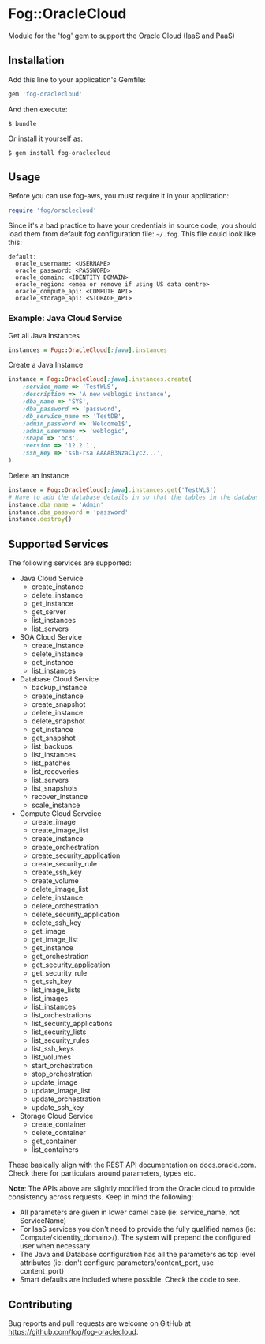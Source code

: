 # Fog::OracleCloud

Module for the 'fog' gem to support the Oracle Cloud (IaaS and PaaS)

## Installation

Add this line to your application's Gemfile:

```ruby
gem 'fog-oraclecloud'
```

And then execute:

    $ bundle

Or install it yourself as:

    $ gem install fog-oraclecloud

## Usage

Before you can use fog-aws, you must require it in your application:

```ruby
require 'fog/oraclecloud'
```

Since it's a bad practice to have your credentials in source code, you should load them from default fog configuration file: ```~/.fog```. This file could look like this:

```
default:
  oracle_username: <USERNAME>
  oracle_password: <PASSWORD>
  oracle_domain: <IDENTITY DOMAIN>
  oracle_region: <emea or remove if using US data centre>
  oracle_compute_api: <COMPUTE API>
  oracle_storage_api: <STORAGE_API>
```

### Example: Java Cloud Service
Get all Java Instances
```ruby
instances = Fog::OracleCloud[:java].instances
```
Create a Java Instance
```ruby
instance = Fog::OracleCloud[:java].instances.create(
    :service_name => 'TestWLS',
    :description => 'A new weblogic instance',
    :dba_name => 'SYS',
    :dba_password => 'password',
    :db_service_name => 'TestDB',
    :admin_password => 'Welcome1$',
    :admin_username => 'weblogic',
    :shape => 'oc3',
    :version => '12.2.1',
    :ssh_key => 'ssh-rsa AAAAB3NzaC1yc2...',
)
```
Delete an instance
```ruby
instance = Fog::OracleCloud[:java].instances.get('TestWLS')
# Have to add the database details in so that the tables in the database can be removed
instance.dba_name = 'Admin'
instance.dba_password = 'password'
instance.destroy()
```

## Supported Services
The following services are supported:
* Java Cloud Service
  * create_instance
  * delete_instance
  * get_instance
  * get_server
  * list_instances
  * list_servers
* SOA Cloud Service
  * create_instance
  * delete_instance
  * get_instance
  * list_instances
* Database Cloud Service
  * backup_instance
  * create_instance
  * create_snapshot
  * delete_instance
  * delete_snapshot
  * get_instance
  * get_snapshot
  * list_backups
  * list_instances
  * list_patches
  * list_recoveries
  * list_servers
  * list_snapshots
  * recover_instance
  * scale_instance
* Compute Cloud Servcice
  * create_image
  * create_image_list
  * create_instance
  * create_orchestration
  * create_security_application
  * create_security_rule
  * create_ssh_key
  * create_volume
  * delete_image_list
  * delete_instance
  * delete_orchestration
  * delete_security_application
  * delete_ssh_key
  * get_image
  * get_image_list
  * get_instance
  * get_orchestration
  * get_security_application
  * get_security_rule
  * get_ssh_key
  * list_image_lists
  * list_images
  * list_instances
  * list_orchestrations
  * list_security_applications
  * list_security_lists
  * list_security_rules
  * list_ssh_keys
  * list_volumes
  * start_orchestration
  * stop_orchestration
  * update_image
  * update_image_list
  * update_orchestration
  * update_ssh_key
* Storage Cloud Service
  * create_container
  * delete_container
  * get_container
  * list_containers
  
These basically align with the REST API documentation on docs.oracle.com. Check there for particulars around parameters, types etc. 

**Note**: The APIs above are slightly modified from the Oracle cloud to provide consistency across requests. Keep in mind the following:
* All parameters are given in lower camel case (ie: service_name, not ServiceName)
* For IaaS services you don't need to provide the fully qualified names (ie: Compute/<identity_domain>/<name>). The system will prepend the configured user when necessary
* The Java and Database configuration has all the parameters as top level attributes (ie: don't configure parameters/content_port, use content_port)
* Smart defaults are included where possible. Check the code to see.

## Contributing

Bug reports and pull requests are welcome on GitHub at https://github.com/fog/fog-oraclecloud.

